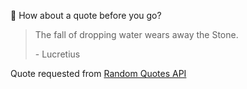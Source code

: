 📣 How about a quote before you go?

> The fall of dropping water wears away the Stone.
>
> <p>- Lucretius</p>

Quote requested from [Random Quotes API](https://github.com/lukePeavey/quotable)

